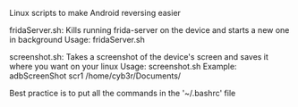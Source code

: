 Linux scripts to make Android reversing easier

fridaServer.sh:
	Kills running frida-server on the device and starts a new one in background
	Usage: fridaServer.sh

screenshot.sh:
	Takes a screenshot of the device's screen and saves it where you want on your linux
	Usage: screenshot.sh <scrshtName> <pathe-to-save-on-the-pc>
	Example: adbScreenShot scr1 /home/cyb3r/Documents/


Best practice is to put all the commands in the '~/.bashrc' file
